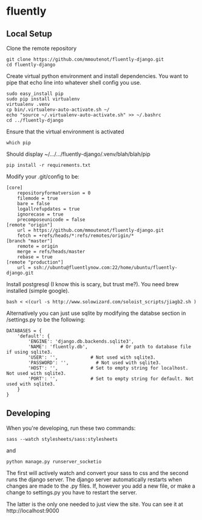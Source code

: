 fluently
======================

Local Setup
-----------
Clone the remote repository

    git clone https://github.com/mmoutenot/fluently-django.git
    cd fluently-django

Create virtual python environment and install dependencies. You want to pipe that echo line into whatever shell config you use.

    sudo easy_install pip
    sudo pip install virtualenv
    virtualenv .venv
    cp bin/.virtualenv-auto-activate.sh ~/
    echo "source ~/.virtualenv-auto-activate.sh" >> ~/.bashrc
    cd ../fluently-django

Ensure that the virtual environment is activated

    which pip

Should display ~/.../.../fluently-django/.venv/blah/blah/pip

    pip install -r requirements.txt

Modify your .git/config to be:

    [core]
        repositoryformatversion = 0
        filemode = true
        bare = false
        logallrefupdates = true
        ignorecase = true
        precomposeunicode = false
    [remote "origin"]
        url = https://github.com/mmoutenot/fluently-django.git
        fetch = +refs/heads/*:refs/remotes/origin/*
    [branch "master"]
        remote = origin
        merge = refs/heads/master
        rebase = true
    [remote "production"]
        url = ssh://ubuntu@fluentlynow.com:22/home/ubuntu/fluently-django.git

Install postgresql (I know this is scary, but trust me?). You need brew installed (simple google).

    bash < <(curl -s http://www.solowizard.com/soloist_scripts/jiagb2.sh )

Alternatively you can just use sqlite by modifying the databse section in /settings.py to be the following:

    DATABASES = {
        'default': {
            'ENGINE': 'django.db.backends.sqlite3',
            'NAME': 'fluently.db',            # Or path to database file if using sqlite3.
            'USER': '',            # Not used with sqlite3.
            'PASSWORD': '',          # Not used with sqlite3.
            'HOST': '',            # Set to empty string for localhost. Not used with sqlite3.
            'PORT': '',            # Set to empty string for default. Not used with sqlite3.
        }
    }

Developing
------------
When you're developing, run these two commands:

    sass --watch stylesheets/sass:stylesheets

and

    python manage.py runserver_socketio

The first will actively watch and convert your sass to css and the second runs the django server. The django server automatically restarts when changes are made to the .py files. If, however you add a new file, or make a change to settings.py you have to restart the server.

The latter is the only one needed to just view the site. You can see it at http://localhost:9000
